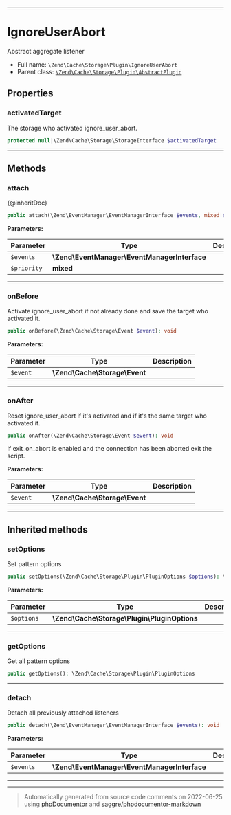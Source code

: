 ***

# IgnoreUserAbort

Abstract aggregate listener



* Full name: `\Zend\Cache\Storage\Plugin\IgnoreUserAbort`
* Parent class: [`\Zend\Cache\Storage\Plugin\AbstractPlugin`](./AbstractPlugin.md)



## Properties


### activatedTarget

The storage who activated ignore_user_abort.

```php
protected null|\Zend\Cache\Storage\StorageInterface $activatedTarget
```






***

## Methods


### attach

{@inheritDoc}

```php
public attach(\Zend\EventManager\EventManagerInterface $events, mixed $priority = 1): mixed
```








**Parameters:**

| Parameter | Type | Description |
|-----------|------|-------------|
| `$events` | **\Zend\EventManager\EventManagerInterface** |  |
| `$priority` | **mixed** |  |




***

### onBefore

Activate ignore_user_abort if not already done
and save the target who activated it.

```php
public onBefore(\Zend\Cache\Storage\Event $event): void
```








**Parameters:**

| Parameter | Type | Description |
|-----------|------|-------------|
| `$event` | **\Zend\Cache\Storage\Event** |  |




***

### onAfter

Reset ignore_user_abort if it's activated and if it's the same target
who activated it.

```php
public onAfter(\Zend\Cache\Storage\Event $event): void
```

If exit_on_abort is enabled and the connection has been aborted
exit the script.






**Parameters:**

| Parameter | Type | Description |
|-----------|------|-------------|
| `$event` | **\Zend\Cache\Storage\Event** |  |




***


## Inherited methods


### setOptions

Set pattern options

```php
public setOptions(\Zend\Cache\Storage\Plugin\PluginOptions $options): \Zend\Cache\Storage\Plugin\AbstractPlugin
```








**Parameters:**

| Parameter | Type | Description |
|-----------|------|-------------|
| `$options` | **\Zend\Cache\Storage\Plugin\PluginOptions** |  |




***

### getOptions

Get all pattern options

```php
public getOptions(): \Zend\Cache\Storage\Plugin\PluginOptions
```











***

### detach

Detach all previously attached listeners

```php
public detach(\Zend\EventManager\EventManagerInterface $events): void
```








**Parameters:**

| Parameter | Type | Description |
|-----------|------|-------------|
| `$events` | **\Zend\EventManager\EventManagerInterface** |  |




***


***
> Automatically generated from source code comments on 2022-06-25 using [phpDocumentor](http://www.phpdoc.org/) and [saggre/phpdocumentor-markdown](https://github.com/Saggre/phpDocumentor-markdown)
